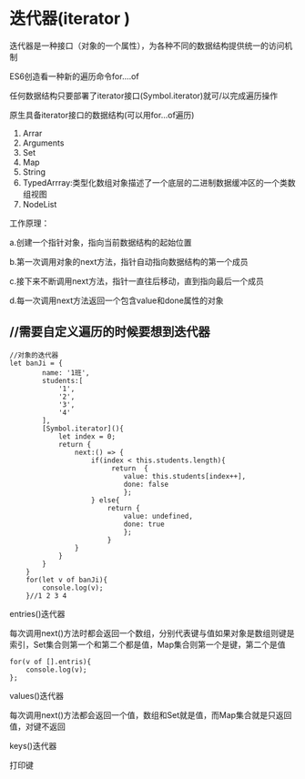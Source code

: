 # 迭代器(iterator )

迭代器是一种接口（对象的一个属性），为各种不同的数据结构提供统一的访问机制 

ES6创造看一种新的遍历命令for....of

任何数据结构只要部署了iterator接口(Symbol.iterator)就可/以完成遍历操作

原生具备iterator接口的数据结构(可以用for...of遍历)

1. Arrar
2. Arguments
3. Set
4. Map
5. String
6. TypedArrray:类型化数组对象描述了一个底层的二进制数据缓冲区的一个类数组视图
7. NodeList

工作原理：

a.创建一个指针对象，指向当前数据结构的起始位置

b.第一次调用对象的next方法，指针自动指向数据结构的第一个成员

c.接下来不断调用next方法，指针一直往后移动，直到指向最后一个成员

d.每一次调用next方法返回一个包含value和done属性的对象

## //需要自定义遍历的时候要想到迭代器

```
//对象的迭代器
let banJi = {
        name: '1班',
        students:[
            '1',
            '2',
            '3',
            '4'
        ],
        [Symbol.iterator](){
            let index = 0;
            return { 
                next:() => {
                    if(index < this.students.length){
                         return  {
                            value: this.students[index++],
                            done: false
                            };
                    } else{
                        return {
                            value: undefined,
                            done: true
                            };
                        }
                }
            }
        }
    }
    for(let v of banJi){
        console.log(v);
    }//1 2 3 4
```

entries()迭代器

每次调用next()方法时都会返回一个数组，分别代表键与值如果对象是数组则键是索引，Set集合则第一个和第二个都是值，Map集合则第一个是键，第二个是值

```
for(v of [].entris){
	console.log(v);
};
```

values()迭代器

每次调用next()方法都会返回一个值，数组和Set就是值，而Map集合就是只返回值，对键不返回

keys()迭代器

打印键

